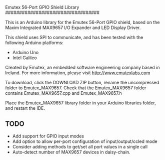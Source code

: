 Emutex 56-Port GPIO Shield Library
##################################

This is an Arduino library for the Emutex 56-Port GPIO shield, based on
the Maxim Integrated MAX9657 I/O Expander and LED Display Driver.

This shield uses SPI to communicate, and has been tested with the following
Arduino platforms:

* Arduino Uno
* Intel Galileo

Created by Emutex, an embedded software engineering company based in Ireland.
For more information, please visit http://www.emutexlabs.com

To download, click the DOWNLOAD ZIP button, rename the uncompressed folder to
Emutex_MAX9657.  Check that the Emutex_MAX9657 folder contains
Emutex_MAX9657.cpp and Emutex_MAX9657.h

Place the Emutex_MAX9657 library folder in your Arduino libraries folder, and
restart the IDE.

## TODO

* Add support for GPIO input modes
* Add option to allow per-port configuration of input/output/ccled mode
* Consider adding methods to get/set all port values in a single call
* Auto-detect number of MAX9657 devices in daisy-chain.
